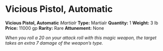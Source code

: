 # Vicious Pistol, Automatic

**Vicious Pistol, Automatic**
_Martialr_
**Type:** Martialr
**Quantity:** 1
**Weight:** 3 lb
**Price:** 11000 gp
**Rarity:** Rare
**Attunement:** None

*When you roll a 20 on your attack roll with this magic weapon, the target takes an extra 7 damage of the weapon’s type.*